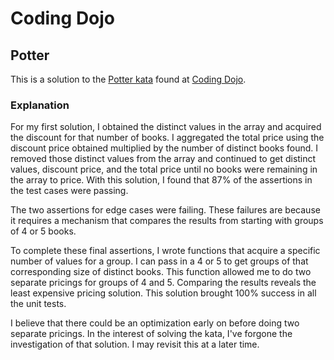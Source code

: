 # Coding Dojo
## Potter
This is a solution to the [Potter kata](http://codingdojo.org/kata/Potter/) found at [Coding Dojo](http://codingdojo.org).

### Explanation

For my first solution, I obtained the distinct values in the array and acquired the discount for that number of books. I aggregated the total price using the discount price obtained multiplied by the number of distinct books found. I removed those distinct values from the array and continued to get distinct values, discount price, and the total price until no books were remaining in the array to price. With this solution, I found that 87% of the assertions in the test cases were passing.

The two assertions for edge cases were failing. These failures are because it requires a mechanism that compares the results from starting with groups of 4 or 5 books.

To complete these final assertions, I wrote functions that acquire a specific number of values for a group. I can pass in a 4 or 5 to get groups of that corresponding size of distinct books. This function allowed me to do two separate pricings for groups of 4 and 5. Comparing the results reveals the least expensive pricing solution. This solution brought 100% success in all the unit tests.

I believe that there could be an optimization early on before doing two separate pricings. In the interest of solving the kata, I've forgone the investigation of that solution. I may revisit this at a later time.

